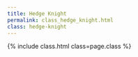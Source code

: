 ```yaml
---
title: Hedge Knight
permalink: class_hedge_knight.html
class: hedge-knight
---
```


{% include class.html class=page.class %}
